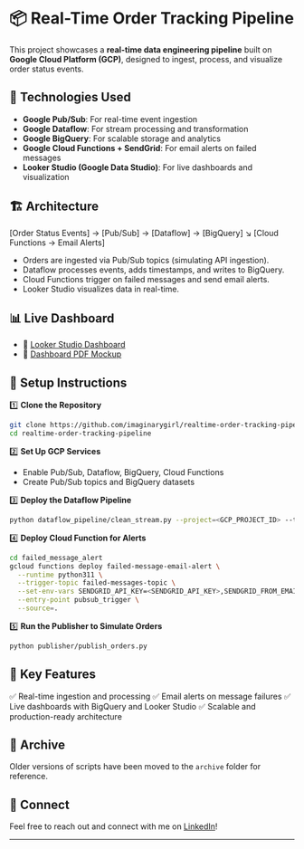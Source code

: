 # 📦 Real-Time Order Tracking Pipeline

This project showcases a **real-time data engineering pipeline** built on **Google Cloud Platform (GCP)**, designed to ingest, process, and visualize order status events.

## 🚀 **Technologies Used**
- **Google Pub/Sub**: For real-time event ingestion  
- **Google Dataflow**: For stream processing and transformation  
- **Google BigQuery**: For scalable storage and analytics  
- **Google Cloud Functions + SendGrid**: For email alerts on failed messages  
- **Looker Studio (Google Data Studio)**: For live dashboards and visualization  

## 🏗️ **Architecture**

\[Order Status Events] → \[Pub/Sub] → \[Dataflow] → \[BigQuery]
↘
\[Cloud Functions → Email Alerts]


- Orders are ingested via Pub/Sub topics (simulating API ingestion).
- Dataflow processes events, adds timestamps, and writes to BigQuery.
- Cloud Functions trigger on failed messages and send email alerts.
- Looker Studio visualizes data in real-time.

## 📊 **Live Dashboard**
- 🔗 [Looker Studio Dashboard](https://lookerstudio.google.com/s/rlXcx5VnXuA)
- 📄 [Dashboard PDF Mockup](dashboard/dashboard_mockup.pdf)

## 📂 **Setup Instructions**
1️⃣ **Clone the Repository**  
```bash
git clone https://github.com/imaginarygirl/realtime-order-tracking-pipeline.git
cd realtime-order-tracking-pipeline
```

2️⃣ **Set Up GCP Services**

* Enable Pub/Sub, Dataflow, BigQuery, Cloud Functions
* Create Pub/Sub topics and BigQuery datasets

3️⃣ **Deploy the Dataflow Pipeline**

```bash
python dataflow_pipeline/clean_stream.py --project=<GCP_PROJECT_ID> --topic=<PUBSUB_TOPIC> --dataset=<BQ_DATASET> --table=<BQ_TABLE> --region=<GCP_REGION>
```

4️⃣ **Deploy Cloud Function for Alerts**

```bash
cd failed_message_alert
gcloud functions deploy failed-message-email-alert \
  --runtime python311 \
  --trigger-topic failed-messages-topic \
  --set-env-vars SENDGRID_API_KEY=<SENDGRID_API_KEY>,SENDGRID_FROM_EMAIL=<YOUR_EMAIL>,ALERT_TO_EMAIL=<YOUR_EMAIL> \
  --entry-point pubsub_trigger \
  --source=.
```

5️⃣ **Run the Publisher to Simulate Orders**

```bash
python publisher/publish_orders.py
```

## 💬 **Key Features**

✅ Real-time ingestion and processing
✅ Email alerts on message failures
✅ Live dashboards with BigQuery and Looker Studio
✅ Scalable and production-ready architecture

## 📂 **Archive**

Older versions of scripts have been moved to the `archive` folder for reference.

## 🤝 **Connect**

Feel free to reach out and connect with me on [LinkedIn](https://www.linkedin.com/in/camila-martins-532193b0/)!

---
